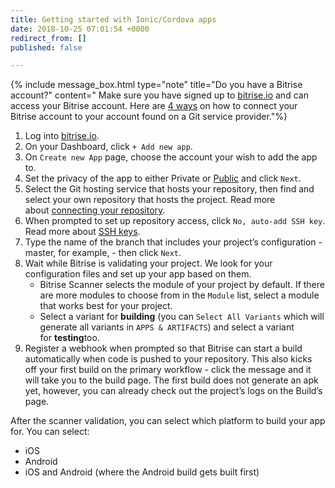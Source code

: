 ```yaml
---
title: Getting started with Ionic/Cordova apps
date: 2018-10-25 07:01:54 +0000
redirect_from: []
published: false

---
```


{% include message_box.html type="note" title="Do you have a Bitrise account?" content=" Make sure you have signed up to [bitrise.io](https://www.bitrise.io/) and can access your Bitrise account. Here are [4 ways](https://devcenter.bitrise.io/getting-started/index#signing-up-to-bitrise) on how to connect your Bitrise account to your account found on a Git service provider."%}

1. Log into [bitrise.io](https://www.bitrise.io/).
2. On your Dashboard, click `+ Add new app`.
3. On `Create new App` page, choose the account your wish to add the app to.
4. Set the privacy of the app to either Private or [Public](https://yv69yaruhkt48w.preview.forestry.io/getting-started/adding-a-new-app/public-apps) and click `Next`.
5. Select the Git hosting service that hosts your repository, then find and select your own repository that hosts the project. Read more about [connecting your repository](https://yv69yaruhkt48w.preview.forestry.io/getting-started/adding-a-new-app/connecting-a-repository/).
6. When prompted to set up repository access, click `No, auto-add SSH key`. Read more about [SSH keys](https://yv69yaruhkt48w.preview.forestry.io/getting-started/adding-a-new-app/setting-up-ssh-keys/).
7. Type the name of the branch that includes your project’s configuration - master, for example, - then click `Next`.
8. Wait while Bitrise is validating your project. We look for your configuration files and set up your app based on them.
   * Bitrise Scanner selects the module of your project by default. If there are more modules to choose from in the `Module` list, select a module that works best for your project.
   * Select a variant for **building** (you can `Select All Variants` which will generate all variants in `APPS & ARTIFACTS`) and select a variant for **testing**too.
9. Register a webhook when prompted so that Bitrise can start a build automatically when code is pushed to your repository. This also kicks off your first build on the primary workflow - click the message and it will take you to the build page. The first build does not generate an apk yet, however, you can already check out the project’s logs on the Build’s page.

After the scanner validation, you can select which platform to build your app for. You can select:

* iOS
* Android
* iOS and Android (where the Android build gets built first)